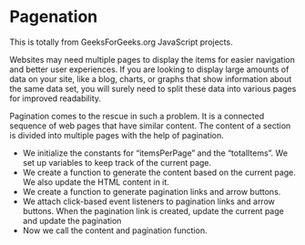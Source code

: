 # Pagenation

This is totally from GeeksForGeeks.org JavaScript projects.
<br />

Websites may need multiple pages to display the items for easier navigation and better user experiences. If you are looking to display large amounts of data on your site, like a blog, charts, or graphs that show information about the same data set, you will surely need to split these data into various pages for improved readability.

Pagination comes to the rescue in such a problem. It is a connected sequence of web pages that have similar content. The content of a section is divided into multiple pages with the help of pagination.
<br />

- We initialize the constants for “itemsPerPage” and the “totalItems”. We set up variables to keep track of the current page.
- We create a function to generate the content based on the current page. We also update the HTML content in it.
- We create a function to generate pagination links and arrow buttons.
- We attach click-based event listeners to pagination links and arrow buttons. When the pagination link is created, update the current page and update the pagination
- Now we call the content and pagination function.
